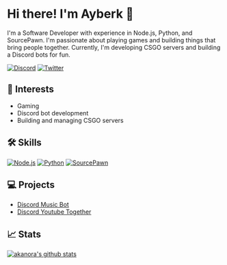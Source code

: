 # Hi there! I'm Ayberk 👋

I'm a Software Developer with experience in Node.js, Python, and SourcePawn. I'm passionate about playing games and building things that bring people together. Currently, I'm developing CSGO servers and building a Discord bots for fun.

<!-- Your Social Media and Portfolio Links -->
[![Discord](https://img.shields.io/badge/Discord-Nora#1768%239732-informational?style=for-the-badge&logo=discord&logoColor=white&color=blue)](https://discord.com/users/544567870776934431)
[![Twitter](https://img.shields.io/twitter/follow/norabhop?color=blue&label=Twitter&logo=twitter&logoColor=white&style=for-the-badge)](https://twitter.com/norabhop)

## 🚀 Interests

- Gaming
- Discord bot development
- Building and managing CSGO servers

## 🛠️ Skills

[![Node.js](https://img.shields.io/badge/Node.js-informational?style=flat&logo=node.js&logoColor=white&color=2bbc8a)]()
[![Python](https://img.shields.io/badge/Python-informational?style=flat&logo=python&logoColor=white&color=2bbc8a)]()
[![SourcePawn](https://img.shields.io/badge/SourcePawn-informational?style=flat&logo=c%2B%2B&logoColor=white&color=2bbc8a)]()

## 💻 Projects

- [Discord Music Bot](https://github.com/akanora/bhop-music-bot)
- [Discord Youtube Together](https://github.com/akanora/Youtube-Together)

## 📈 Stats

[![akanora's github stats](https://github-readme-stats.vercel.app/api?username=akanora&show_icons=true&theme=radical)](https://github.com/akanora)


<!--
**akanora/akanora** is a ✨ _special_ ✨ repository because its `README.md` (this file) appears on your GitHub profile.

Here are some ideas to get you started:

- 🔭 I’m currently working on ...
- 🌱 I’m currently learning ...
- 👯 I’m looking to collaborate on ...
- 🤔 I’m looking for help with ...
- 💬 Ask me about ...
- 📫 How to reach me: ...
- 😄 Pronouns: ...
- ⚡ Fun fact: ...
-->
